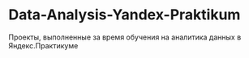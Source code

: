 # Data-Analysis-Yandex-Praktikum
Проекты, выполненные за время обучения на аналитика данных в Яндекс.Практикуме

